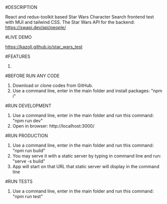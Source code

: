 #DESCRIPTION

React and redux-toolkit based Star Wars Character Search frontend test with MUI and tailwind CSS. The Star Wars API for the backend: https://swapi.dev/api/people/

#LIVE DEMO

https://kazoli.github.io/star_wars_test

#FEATURES

1.

#BEFORE RUN ANY CODE

1. Download or clone codes from GitHub.
2. Use a command line, enter in the main folder and install packages: "npm i"

#RUN DEVELOPMENT

1. Use a command line, enter in the main folder and run this command: "npm run dev"
2. Open in browser: http://localhost:3000/

#RUN PRODUCTION

1. Use a command line, enter in the main folder and run this command: "npm run build"
2. You may serve it with a static server by typing in command line and run: "serve -s build"
3. App will start on that URL that static server will display in the command line

#RUN TESTS

1. Use a command line, enter in the main folder and run this command: "npm run test"

